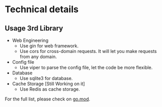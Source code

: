 # Technical details

## Usage 3rd Library

- Web Engineering
  - Use gin for web framework.
  - Use cors for cross-domain requests. It will let you make requests from any domain.
- Config file
  - Use viper to parse the config file, let the code be more flexible.
- Database
  - Use sqlite3 for database.
- Cache Storage [Still Working on it]
  - Use Redis as cache storage.

For the full list, please check on [go.mod](go.mod).